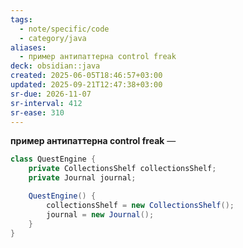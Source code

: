 ```yaml
---
tags:
  - note/specific/code
  - category/java
aliases:
  - пример антипаттерна control freak
deck: obsidian::java
created: 2025-06-05T18:46:57+03:00
updated: 2025-09-21T12:47:38+03:00
sr-due: 2026-11-07
sr-interval: 412
sr-ease: 310
---
```


**пример антипаттерна control freak**
—
```java
class QuestEngine {
	private CollectionsShelf collectionsShelf;
	private Journal journal;

	QuestEngine() {
		collectionsShelf = new CollectionsShelf();
		journal = new Journal();
	}
}
```
